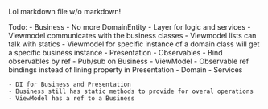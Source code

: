 ﻿Lol markdown file w/o markdown!


Todo: 
	- Business
		- No more DomainEntity
		- Layer for logic and services
		- Viewmodel communicates with the business classes
			- Viewmodel lists can talk with statics
			- Viewmodel for specific instance of a domain class will get a specific business instance
	- Presentation 
		- Observables
		- Bind observables by ref
		- Pub/sub on Business
	- ViewModel
		- Observable ref bindings instead of lining property in Presentation
	- Domain
	- Services


	- DI for Business and Presentation 
	- Business still has static methods to provide for overal operations
	- ViewModel has a ref to a Business 